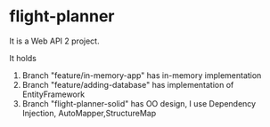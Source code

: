 # flight-planner
It is a Web API 2 project. 

It holds 

1. Branch "feature/in-memory-app" has in-memory implementation
2. Branch "feature/adding-database" has implementation of EntityFramework
3. Branch "flight-planner-solid" has OO design, I use Dependency Injection, AutoMapper,StructureMap
